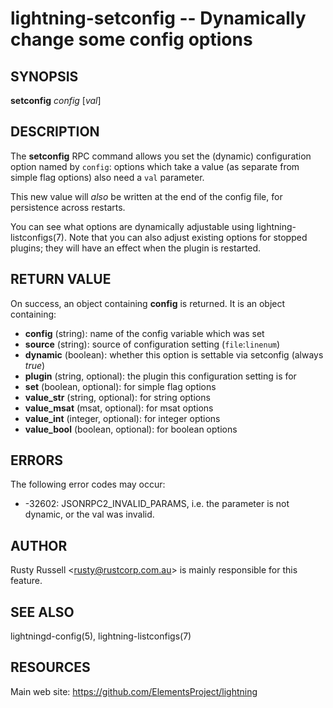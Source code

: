 lightning-setconfig -- Dynamically change some config options
=============================================================

SYNOPSIS
--------

**setconfig** *config* [*val*]

DESCRIPTION
-----------

The **setconfig** RPC command allows you set the (dynamic) configuration option named by `config`: options which take a value (as separate from simple flag options) also need a `val` parameter.

This new value will *also* be written at the end of the config file, for persistence across restarts.

You can see what options are dynamically adjustable using lightning-listconfigs(7).  Note that you can also adjust existing options for stopped plugins; they will have an effect when the plugin is restarted.


RETURN VALUE
------------

[comment]: # (GENERATE-FROM-SCHEMA-START)
On success, an object containing **config** is returned.  It is an object containing:

- **config** (string): name of the config variable which was set
- **source** (string): source of configuration setting (`file`:`linenum`)
- **dynamic** (boolean): whether this option is settable via setconfig (always *true*)
- **plugin** (string, optional): the plugin this configuration setting is for
- **set** (boolean, optional): for simple flag options
- **value\_str** (string, optional): for string options
- **value\_msat** (msat, optional): for msat options
- **value\_int** (integer, optional): for integer options
- **value\_bool** (boolean, optional): for boolean options

[comment]: # (GENERATE-FROM-SCHEMA-END)

ERRORS
------

The following error codes may occur:
- -32602: JSONRPC2\_INVALID\_PARAMS, i.e. the parameter is not dynamic, or the val was invalid.

AUTHOR
------

Rusty Russell <<rusty@rustcorp.com.au>> is mainly responsible for this
feature.

SEE ALSO
--------

lightningd-config(5), lightning-listconfigs(7)

RESOURCES
---------

Main web site: <https://github.com/ElementsProject/lightning>

[comment]: # ( SHA256STAMP:d61e4e6eea7b8c214644334ee194b273aef2a8a26465adfcd685be0d70653966)
